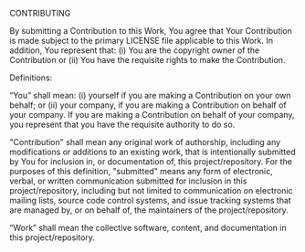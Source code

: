 CONTRIBUTING

By submitting a Contribution to this Work, You agree that Your Contribution is made subject to the primary LICENSE 
file applicable to this Work.  In addition, You represent that: (i) You are the copyright owner of the Contribution 
or (ii) You have the requisite rights to make the Contribution.

Definitions:

“You” shall mean: (i) yourself if you are making a Contribution on your own behalf; or (ii) your company, 
if you are making a Contribution on behalf of your company.  If you are making a Contribution on behalf of your 
company, you represent that you have the requisite authority to do so.    
 
"Contribution" shall mean any original work of authorship, including any modifications or additions to an existing 
work, that is intentionally submitted by You for inclusion in, or documentation of, this project/repository.  For the 
purposes of this definition, "submitted" means any form of electronic, verbal, or written communication submitted for 
inclusion in this project/repository, including but not limited to communication on electronic mailing lists, source 
code control systems, and issue tracking systems that are managed by, or on behalf of, the maintainers of 
the project/repository. 

“Work” shall mean the collective software, content, and documentation in this project/repository.
